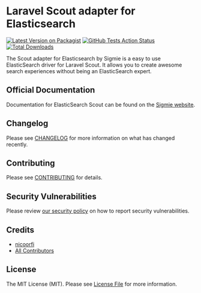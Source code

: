 # Laravel Scout adapter for Elasticsearch

[![Latest Version on Packagist](https://img.shields.io/packagist/v/sigmie/elasticsearch-scout.svg?style=flat-square)](https://packagist.org/packages/sigmie/elasticsearch-scout)
[![GitHub Tests Action Status](https://img.shields.io/github/workflow/status/sigmie/elasticsearch-scout/run-tests?label=tests)](https://github.com/sigmie/elasticsearch-scout/actions?query=workflow%3ATests+branch%3Amaster)
[![Total Downloads](https://img.shields.io/packagist/dt/sigmie/elasticsearch-scout.svg?style=flat-square)](https://packagist.org/packages/sigmie/elasticsearch-scout)

The Scout adapter for Elasticsearch by Sigmie is a easy to use ElasticSearch driver for Laravel Scout. It allows you to create awesome search experiences
without being an ElasticSearch expert.


## Official Documentation

Documentation for ElasticSearch Scout can be found on the [Sigmie website](https://sigmie.com/docs/v0/laravel-scout).

## Changelog

Please see [CHANGELOG](CHANGELOG.md) for more information on what has changed recently.

## Contributing

Please see [CONTRIBUTING](.github/CONTRIBUTING.md) for details.

## Security Vulnerabilities

Please review [our security policy](../../security/policy) on how to report security vulnerabilities.

## Credits

- [nicoorfi](https://github.com/nicoorfi)
- [All Contributors](../../contributors)

## License

The MIT License (MIT). Please see [License File](LICENSE.md) for more information.
